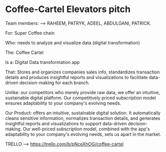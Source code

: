 # Coffee-Cartel Elevators pitch
 <!-- -- .--..--..--..--..--..--..--..--..--..--..--..--..--. 
/ .. \.. \.. \.. \.. \.. \.. \.. \.. \.. \.. \.. \.. \.. \.. \
\ \/\ `'\ `'\ `'\ `'\ `'\ `'\ `'\ `'\ `'\ `'\ `'\ `'\ `'\ \/ /
 \/ /`--'`--'`--'`--'`--'`--'`--'`--'`--'`--'`--'`--'`--'\/ / 
 / /\      ____  ___   _____  _____  _____  _____        / /\ 
/ /\ \    / ___|/ _ \ |  ___||  ___|| ____|| ____|      / /\ \
\ \/ /   | |   | | | || |_   | |_   |  _|  |  _|        \ \/ /
 \/ /    | |___| |_| ||  _|  |  _|  | |___ | |___        \/ / 
 / /\     \____|\___/ |_|    |_|    |_____||_____|       / /\ 
/ /\ \                                                  / /\ \
\ \/ /     ____     _     ____  _____  _____  _         \ \/ /
 \/ /     / ___|   / \   |  _ \|_   _|| ____|| |         \/ / 
 / /\    | |      / _ \  | |_) | | |  |  _|  | |         / /\ 
/ /\ \   | |___  / ___ \ |  _ <  | |  | |___ | |___     / /\ \
\ \/ /    \____|/_/   \_\|_| \_\ |_|  |_____||_____|    \ \/ /
 \/ /                                                    \/ / 
 / /\.--..--..--..--..--..--..--..--..--..--..--..--..--./ /\ 
/ /\ \.. \.. \.. \.. \.. \.. \.. \.. \.. \.. \.. \.. \.. \/\ \
\ `'\ `'\ `'\ `'\ `'\ `'\ `'\ `'\ `'\ `'\ `'\ `'\ `'\ `'\ `' /
 `--'`--'`--'`--'`--'`--'`--'`--'`--'`--'`--'`--'`--'`--'`-->

Team members: --> RAHEEM, PATRYK, ADEEL, ABDULGANI, PATRICK.

For: Super Coffee chain

Who: needs to analyze and visualize data (digital transformation)

The: Coffee Cartel

Is a: Digital Data transformation app

That: Stores and organizes companies sales info, standardizes transaction details and produces insightful reports and visualizations to facilitate data-driven decision-making for each branch.

Unlike: our competitors who merely provide raw data, we offer an intuitive, sustainable digital platform. Our competitively priced subscription model ensures adaptability to your company's evolving needs.

Our Product:  offers an intuitive, sustainable digital solution. It automatically cleans sensitive information, normalizes transaction details, and generates insightful reports and visualizations to support data-driven decision-making. Our well-priced subscription model, combined with the app's adaptability to your company's evolving needs, sets us apart in the market.


TRELLO --> https://trello.com/b/pNceXhOG/coffee-cartel

